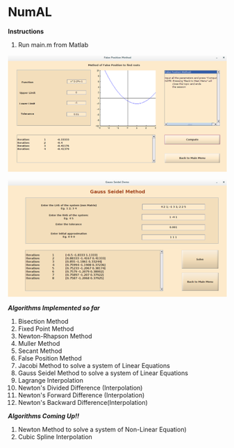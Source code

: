 NumAL
=====

**Instructions**
  1. Run main.m from Matlab

![alt tag](https://raw.githubusercontent.com/Balaje/NumAL/master/sample1.png)

![alt tag](https://raw.githubusercontent.com/Balaje/NumAL/master/sample2.png)

***Algorithms Implemented so far***
  1. Bisection Method
  2. Fixed Point Method
  3. Newton-Rhapson Method
  4. Muller Method
  5. Secant Method
  6. False Position Method
  7. Jacobi Method to solve a system of Linear Equations
  8. Gauss Seidel Method to solve a system of Linear Equations
  9. Lagrange Interpolation
  10. Newton's Divided Difference (Interpolation)
  11. Newton's Forward Difference (Interpolation)
  12. Newton's Backward Difference(Interpolation)
  
 ***Algorithms Coming Up!!***
  1. Newton Method to solve a system of Non-Linear Equation)
  2. Cubic Spline Interpolation
